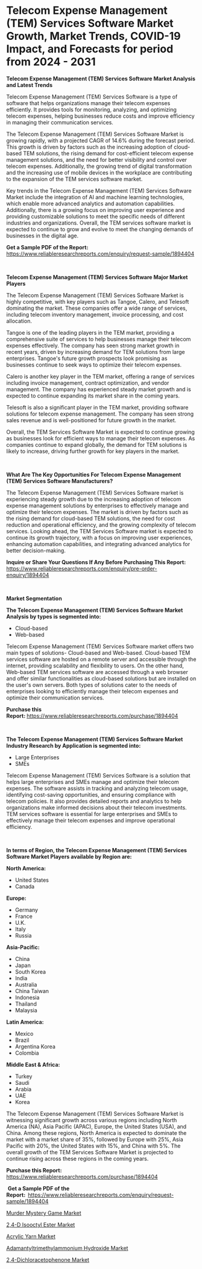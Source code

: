 <p><h1>Telecom Expense Management (TEM) Services Software Market Growth, Market Trends, COVID-19 Impact, and Forecasts for period from 2024 - 2031</h1></p><p><strong>Telecom Expense Management (TEM) Services Software Market Analysis and Latest Trends</strong></p>
<p><p>Telecom Expense Management (TEM) Services Software is a type of software that helps organizations manage their telecom expenses efficiently. It provides tools for monitoring, analyzing, and optimizing telecom expenses, helping businesses reduce costs and improve efficiency in managing their communication services.</p><p>The Telecom Expense Management (TEM) Services Software Market is growing rapidly, with a projected CAGR of 14.6% during the forecast period. This growth is driven by factors such as the increasing adoption of cloud-based TEM solutions, the rising demand for cost-efficient telecom expense management solutions, and the need for better visibility and control over telecom expenses. Additionally, the growing trend of digital transformation and the increasing use of mobile devices in the workplace are contributing to the expansion of the TEM services software market.</p><p>Key trends in the Telecom Expense Management (TEM) Services Software Market include the integration of AI and machine learning technologies, which enable more advanced analytics and automation capabilities. Additionally, there is a growing focus on improving user experience and providing customizable solutions to meet the specific needs of different industries and organizations. Overall, the TEM services software market is expected to continue to grow and evolve to meet the changing demands of businesses in the digital age.</p></p>
<p><strong>Get a Sample PDF of the Report:&nbsp;</strong> <a href="https://www.reliableresearchreports.com/enquiry/request-sample/1894404">https://www.reliableresearchreports.com/enquiry/request-sample/1894404</a></p>
<p>&nbsp;</p>
<p><strong>Telecom Expense Management (TEM) Services Software Major Market Players</strong></p>
<p><p>The Telecom Expense Management (TEM) Services Software Market is highly competitive, with key players such as Tangoe, Calero, and Telesoft dominating the market. These companies offer a wide range of services, including telecom inventory management, invoice processing, and cost allocation.</p><p>Tangoe is one of the leading players in the TEM market, providing a comprehensive suite of services to help businesses manage their telecom expenses effectively. The company has seen strong market growth in recent years, driven by increasing demand for TEM solutions from large enterprises. Tangoe's future growth prospects look promising as businesses continue to seek ways to optimize their telecom expenses.</p><p>Calero is another key player in the TEM market, offering a range of services including invoice management, contract optimization, and vendor management. The company has experienced steady market growth and is expected to continue expanding its market share in the coming years.</p><p>Telesoft is also a significant player in the TEM market, providing software solutions for telecom expense management. The company has seen strong sales revenue and is well-positioned for future growth in the market.</p><p>Overall, the TEM Services Software Market is expected to continue growing as businesses look for efficient ways to manage their telecom expenses. As companies continue to expand globally, the demand for TEM solutions is likely to increase, driving further growth for key players in the market.</p></p>
<p>&nbsp;</p>
<p><strong>What Are The Key Opportunities For Telecom Expense Management (TEM) Services Software Manufacturers?</strong></p>
<p><p>The Telecom Expense Management (TEM) Services Software market is experiencing steady growth due to the increasing adoption of telecom expense management solutions by enterprises to effectively manage and optimize their telecom expenses. The market is driven by factors such as the rising demand for cloud-based TEM solutions, the need for cost reduction and operational efficiency, and the growing complexity of telecom services. Looking ahead, the TEM Services Software market is expected to continue its growth trajectory, with a focus on improving user experiences, enhancing automation capabilities, and integrating advanced analytics for better decision-making.</p></p>
<p><strong>Inquire or Share Your Questions If Any Before Purchasing This Report:</strong> <a href="https://www.reliableresearchreports.com/enquiry/pre-order-enquiry/1894404">https://www.reliableresearchreports.com/enquiry/pre-order-enquiry/1894404</a></p>
<p>&nbsp;</p>
<p><strong>Market Segmentation</strong></p>
<p><strong>The Telecom Expense Management (TEM) Services Software Market Analysis by types is segmented into:</strong></p>
<p><ul><li>Cloud-based</li><li>Web-based</li></ul></p>
<p><p>Telecom Expense Management (TEM) Services Software market offers two main types of solutions- Cloud-based and Web-based. Cloud-based TEM services software are hosted on a remote server and accessible through the internet, providing scalability and flexibility to users. On the other hand, Web-based TEM services software are accessed through a web browser and offer similar functionalities as cloud-based solutions but are installed on the user's own servers. Both types of solutions cater to the needs of enterprises looking to efficiently manage their telecom expenses and optimize their communication services.</p></p>
<p><strong>Purchase this Report:&nbsp;</strong><a href="https://www.reliableresearchreports.com/purchase/1894404">https://www.reliableresearchreports.com/purchase/1894404</a></p>
<p>&nbsp;</p>
<p><strong>The Telecom Expense Management (TEM) Services Software Market Industry Research by Application is segmented into:</strong></p>
<p><ul><li>Large Enterprises</li><li>SMEs</li></ul></p>
<p><p>Telecom Expense Management (TEM) Services Software is a solution that helps large enterprises and SMEs manage and optimize their telecom expenses. The software assists in tracking and analyzing telecom usage, identifying cost-saving opportunities, and ensuring compliance with telecom policies. It also provides detailed reports and analytics to help organizations make informed decisions about their telecom investments. TEM services software is essential for large enterprises and SMEs to effectively manage their telecom expenses and improve operational efficiency.</p></p>
<p>&nbsp;</p>
<p><strong>In terms of Region, the Telecom Expense Management (TEM) Services Software Market Players available by Region are:</strong></p>
<p>
    <p> <strong> North America: </strong>
        <ul>
            <li>United States</li>
            <li>Canada</li>
        </ul>
        </p> 
    <p> <strong> Europe: </strong>
        <ul>
            <li>Germany</li>
            <li>France</li>
            <li>U.K.</li>
            <li>Italy</li>
            <li>Russia</li>
        </ul>
        </p> 
    <p> <strong> Asia-Pacific: </strong>
        <ul>
            <li>China</li>
            <li>Japan</li>
            <li>South Korea</li>
            <li>India</li>
            <li>Australia</li>
            <li>China Taiwan</li>
            <li>Indonesia</li>
            <li>Thailand</li>
            <li>Malaysia</li>
        </ul>
        </p> 
    <p> <strong> Latin America: </strong>
        <ul>
            <li>Mexico</li>
            <li>Brazil</li>
            <li>Argentina Korea</li>
            <li>Colombia</li>
        </ul>
        </p> 
    <p> <strong> Middle East & Africa: </strong>
        <ul>
            <li>Turkey</li>
            <li>Saudi</li>
            <li>Arabia</li>
            <li>UAE</li>
            <li>Korea</li>
        </ul>
    </p>
    </p>
<p><p>The Telecom Expense Management (TEM) Services Software Market is witnessing significant growth across various regions including North America (NA), Asia Pacific (APAC), Europe, the United States (USA), and China. Among these regions, North America is expected to dominate the market with a market share of 35%, followed by Europe with 25%, Asia Pacific with 20%, the United States with 15%, and China with 5%. The overall growth of the TEM Services Software Market is projected to continue rising across these regions in the coming years.</p></p>
<p><strong>Purchase this Report: </strong><a href="https://www.reliableresearchreports.com/purchase/1894404">https://www.reliableresearchreports.com/purchase/1894404</a></p>
<p>&nbsp;<strong>Get a Sample PDF of the Report:&nbsp;&nbsp;</strong><a href="https://www.reliableresearchreports.com/enquiry/request-sample/1894404">https://www.reliableresearchreports.com/enquiry/request-sample/1894404</a></p>
<p><strong></strong></p>
<p><p><a href="https://meowing-lemming-dd3.notion.site/Murder-Mystery-Game-Market-Offers-Provide-Insightful-Data-for-the-Time-Period-from-2024-to-2031-and--97a7b7ff4a2b4efd937bc1ef067e7f3e">Murder Mystery Game Market</a></p><p><a href="https://cute-banjo-8ca.notion.site/2-4-D-Isooctyl-Ester-Market-Size-Share-Trends-Analysis-Report-By-Application-Regional-Outlook-C-1e991473f6e242c2b63a6a74bf1e81fe">2,4-D Isooctyl Ester Market</a></p><p><a href="https://view.publitas.com/reportprime-1/insights-into-acrylic-yarn-market-size-analysing-market-share-trends-and-growth-from-2024-to-2031/">Acrylic Yarn Market</a></p><p><a href="https://view.publitas.com/reportprime-1/adamantyltrimethylammonium-hydroxide-market-research-report-provides-critical-insights-that-can-help-shape-business-development-and-investment-strategies/">Adamantyltrimethylammonium Hydroxide Market</a></p><p><a href="https://silk-columnist-571.notion.site/2-4-Dichloracetophenone-Market-Research-Report-Reveals-The-Latest-Trends-And-Opportunities-of-this-M-c36c24b7cd084f22a6e24256886f0b84">2,4-Dichloracetophenone Market</a></p></p>